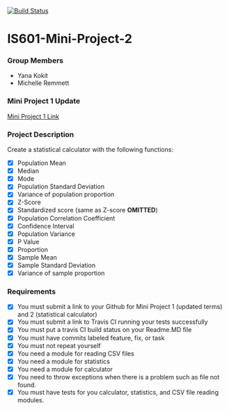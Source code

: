 [![Build Status](https://travis-ci.com/yk273/IS601-Mini-Project-2.svg?branch=master)](https://travis-ci.com/yk273/IS601-Mini-Project-2)


# IS601-Mini-Project-2

### Group Members
* Yana Kokit
* Michelle Remmett

### Mini Project 1 Update

[Mini Project 1 Link](https://github.com/yk273/IS601-Mini-Project-1.git)

### Project Description
Create a statistical calculator with the following functions:
- [x] Population Mean
- [x] Median
- [x] Mode
- [x] Population Standard Deviation
- [x] Variance of population proportion
- [x] Z-Score
- [x] Standardized score (same as Z-score **OMITTED**)
- [x] Population Correlation Coefficient
- [x] Confidence Interval
- [x] Population Variance
- [x] P Value
- [x] Proportion
- [x] Sample Mean
- [x] Sample Standard Deviation
- [x] Variance of sample proportion

### Requirements
- [x] You must submit a link to your Github for Mini Project 1 (updated terms) and 2 (statistical calculator)
- [x] You must submit a link to Travis CI running your tests successfully
- [x] You must put a travis CI build status on your Readme.MD file
- [x] You must have commits labeled feature, fix, or task
- [x] You must not repeat yourself
- [x] You need a module for reading CSV files
- [x] You need a module for statistics
- [x] You need a module for calculator
- [x] You need to throw exceptions when there is a problem such as file not found.
- [x] You must have tests for you calculator, statistics, and CSV file reading modules.   
